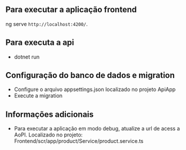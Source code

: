 ## Para executar a aplicação frontend
ng serve  `http://localhost:4200/`.

## Para executa a api
- dotnet run


## Configuração do banco de dados e migration
- Configure o arquivo appsettings.json localizado no projeto ApiApp
- Execute a migration


## Informações adicionais

- Para executar a aplicação em modo debug, atualize a url de acess a AoPI. Localizado no projeto:  Frontend/scr/app/product/Service/product.service.ts 
